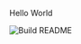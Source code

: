 
Hello World

![Build README](https://github.com/solarkennedy/solarkennedy/workflows/Build%20README/badge.svg)

